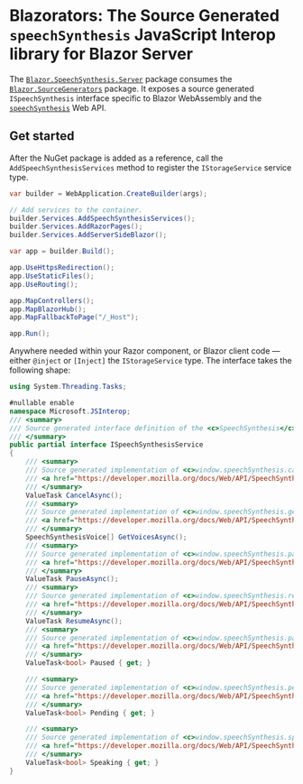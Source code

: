 ﻿# Blazorators: The Source Generated `speechSynthesis` JavaScript Interop library for Blazor Server

The [`Blazor.SpeechSynthesis.Server`](https://www.nuget.org/packages/Blazor.SpeechSynthesis.Server) package consumes the [`Blazor.SourceGenerators`](https://www.nuget.org/packages/Blazor.SourceGenerators) package. It exposes a source generated `ISpeechSynthesis` interface specific to Blazor WebAssembly and the [`speechSynthesis`](https://developer.mozilla.org/docs/Web/API/Window/speechSynthesis) Web API.

## Get started

After the NuGet package is added as a reference, call the `AddSpeechSynthesisServices` method to register the `IStorageService` service type.

```csharp
var builder = WebApplication.CreateBuilder(args);

// Add services to the container.
builder.Services.AddSpeechSynthesisServices();
builder.Services.AddRazorPages();
builder.Services.AddServerSideBlazor();

var app = builder.Build();

app.UseHttpsRedirection();
app.UseStaticFiles();
app.UseRouting();

app.MapControllers();
app.MapBlazorHub();
app.MapFallbackToPage("/_Host");

app.Run();
```

Anywhere needed within your Razor component, or Blazor client code — either `@inject` or `[Inject]` the `IStorageService` type. The interface takes the following shape:

```csharp
using System.Threading.Tasks;

#nullable enable
namespace Microsoft.JSInterop;
/// <summary>
/// Source generated interface definition of the <c>SpeechSynthesis</c> type.
/// </summary>
public partial interface ISpeechSynthesisService
{
    /// <summary>
    /// Source generated implementation of <c>window.speechSynthesis.cancel</c>.
    /// <a href="https://developer.mozilla.org/docs/Web/API/SpeechSynthesis/cancel"></a>
    /// </summary>
    ValueTask CancelAsync();
    /// <summary>
    /// Source generated implementation of <c>window.speechSynthesis.getVoices</c>.
    /// <a href="https://developer.mozilla.org/docs/Web/API/SpeechSynthesis/getVoices"></a>
    /// </summary>
    SpeechSynthesisVoice[] GetVoicesAsync();
    /// <summary>
    /// Source generated implementation of <c>window.speechSynthesis.pause</c>.
    /// <a href="https://developer.mozilla.org/docs/Web/API/SpeechSynthesis/pause"></a>
    /// </summary>
    ValueTask PauseAsync();
    /// <summary>
    /// Source generated implementation of <c>window.speechSynthesis.resume</c>.
    /// <a href="https://developer.mozilla.org/docs/Web/API/SpeechSynthesis/resume"></a>
    /// </summary>
    ValueTask ResumeAsync();
    /// <summary>
    /// Source generated implementation of <c>window.speechSynthesis.paused</c>.
    /// <a href="https://developer.mozilla.org/docs/Web/API/SpeechSynthesis/paused"></a>
    /// </summary>
    ValueTask<bool> Paused { get; }

    /// <summary>
    /// Source generated implementation of <c>window.speechSynthesis.pending</c>.
    /// <a href="https://developer.mozilla.org/docs/Web/API/SpeechSynthesis/pending"></a>
    /// </summary>
    ValueTask<bool> Pending { get; }

    /// <summary>
    /// Source generated implementation of <c>window.speechSynthesis.speaking</c>.
    /// <a href="https://developer.mozilla.org/docs/Web/API/SpeechSynthesis/speaking"></a>
    /// </summary>
    ValueTask<bool> Speaking { get; }
}
```
